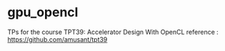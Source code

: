 # gpu_opencl

TPs for the course TPT39: Accelerator Design With OpenCL
reference : https://github.com/amusant/tpt39
